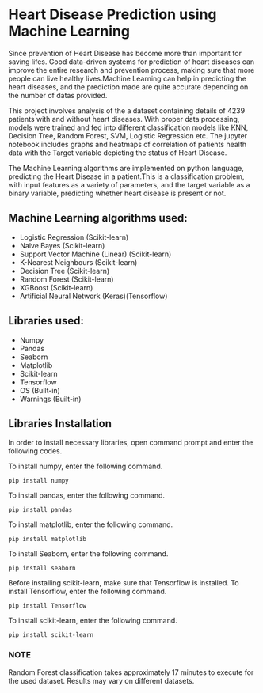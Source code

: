 
# Heart Disease Prediction using Machine Learning 

Since prevention of Heart Disease has become more than important for saving lifes.
Good data-driven systems for prediction of heart diseases can improve the entire research and prevention process, making sure that more people can live healthy lives.Machine Learning can help in predicting the heart diseases, and the prediction made are quite accurate depending on the number of datas provided.

This project involves analysis of the a dataset containing details of 4239 patients with and without heart diseases. With proper data processing, models were trained and fed into different classification models like KNN, Decision Tree, Random Forest, SVM, Logistic Regression etc. The jupyter notebook includes graphs and heatmaps of correlation of patients health data with the Target variable depicting the status of Heart Disease.

The Machine Learning algorithms are implemented on python language, predicting the Heart Disease in a patient.This is a classification problem, with input features as a variety of parameters, and the target variable as a binary variable, predicting whether heart disease is present or not.

## Machine Learning algorithms used:
* Logistic Regression (Scikit-learn)
* Naive Bayes (Scikit-learn)
* Support Vector Machine (Linear) (Scikit-learn)
* K-Nearest Neighbours (Scikit-learn)
* Decision Tree (Scikit-learn)
* Random Forest (Scikit-learn)
* XGBoost (Scikit-learn)
* Artificial Neural Network (Keras)(Tensorflow)

## Libraries used:
* Numpy
* Pandas
* Seaborn
* Matplotlib
* Scikit-learn
* Tensorflow
* OS (Built-in)
* Warnings (Built-in)
## Libraries Installation

In order to install necessary libraries, open command prompt and enter the following codes.

To install numpy, enter the following command.

    pip install numpy
To install pandas, enter the following command.

    pip install pandas
To install matplotlib, enter the following command.

    pip install matplotlib

To install Seaborn, enter the following command.

    pip install seaborn

Before installing scikit-learn, make sure that Tensorflow is installed.
To install Tensorflow, enter the following command.

    pip install Tensorflow
To install scikit-learn, enter the following command.

    pip install scikit-learn


### NOTE
Random Forest classification takes approximately 17 minutes to execute for the used dataset. Results may vary on different datasets.
